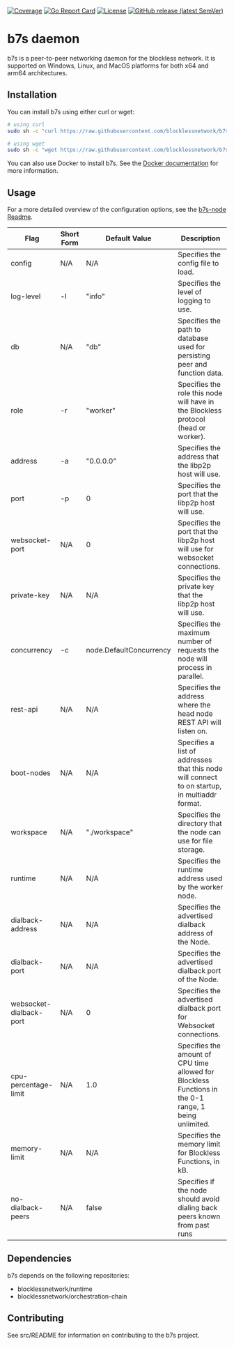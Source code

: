 [![Coverage](https://img.shields.io/badge/Coverage-64.5%25-yellow)](https://img.shields.io/badge/Coverage-64.5%25-yellow)
[![Go Report Card](https://goreportcard.com/badge/github.com/blocklessnetwork/b7s)](https://goreportcard.com/report/github.com/blocklessnetwork/b7s) 
[![License](https://img.shields.io/badge/License-Apache%202.0-blue.svg)](https://github.com/blocklessnetwork/b7s/blob/main/LICENSE.md) 
[![GitHub release (latest SemVer)](https://img.shields.io/github/v/release/blocklessnetwork/b7s)](https://img.shields.io/github/v/release/blocklessnetwork/b7s)


# b7s daemon

b7s is a peer-to-peer networking daemon for the blockless network. It is supported on Windows, Linux, and MacOS platforms for both x64 and arm64 architectures.

## Installation

You can install b7s using either curl or wget:

```bash
# using curl
sudo sh -c "curl https://raw.githubusercontent.com/blocklessnetwork/b7s/main/download.sh | bash"

# using wget
sudo sh -c "wget https://raw.githubusercontent.com/blocklessnetwork/b7s/main/download.sh -v -O download.sh; chmod +x download.sh; ./download.sh; rm -rf download.sh"
```

You can also use Docker to install b7s. See the [Docker documentation](/docker/README.md) for more information.

## Usage

For a more detailed overview of the configuration options, see the [b7s-node Readme](/cmd/node/README.md#usage).

| Flag                      | Short Form | Default Value           | Description                                                                                           |
| ------------------------- | ---------- | ----------------------- | ----------------------------------------------------------------------------------------------------- |
| config                    | N/A        | N/A                     | Specifies the config file to load.                                                                    |
| log-level                 | -l         | "info"                  | Specifies the level of logging to use.                                                                |
| db                        | N/A        | "db"                    | Specifies the path to database used for persisting peer and function data.                            |
| role                      | -r         | "worker"                | Specifies the role this node will have in the Blockless protocol (head or worker).                    |
| address                   | -a         | "0.0.0.0"               | Specifies the address that the libp2p host will use.                                                  |
| port                      | -p         | 0                       | Specifies the port that the libp2p host will use.                                                     |
| websocket-port            | N/A        | 0                       | Specifies the port that the libp2p host will use for websocket connections.                           |
| private-key               | N/A        | N/A                     | Specifies the private key that the libp2p host will use.                                              |
| concurrency               | -c         | node.DefaultConcurrency | Specifies the maximum number of requests the node will process in parallel.                           |
| rest-api                  | N/A        | N/A                     | Specifies the address where the head node REST API will listen on.                                    |
| boot-nodes                | N/A        | N/A                     | Specifies a list of addresses that this node will connect to on startup, in multiaddr format.         |
| workspace                 | N/A        | "./workspace"           | Specifies the directory that the node can use for file storage.                                       |
| runtime                   | N/A        | N/A                     | Specifies the runtime address used by the worker node.                                                |
| dialback-address          | N/A        | N/A                     | Specifies the advertised dialback address of the Node.                                                |
| dialback-port             | N/A        | N/A                     | Specifies the advertised dialback port of the Node.                                                   |
| websocket-dialback-port   | N/A        | 0                       | Specifies the advertised dialback port for Websocket connections.                                     |
| cpu-percentage-limit      | N/A        | 1.0                     | Specifies the amount of CPU time allowed for Blockless Functions in the 0-1 range, 1 being unlimited. |
| memory-limit              | N/A        | N/A                     | Specifies the memory limit for Blockless Functions, in kB.                                            |
| no-dialback-peers         | N/A        | false                   | Specifies if the node should avoid dialing back peers known from past runs                            |

## Dependencies

b7s depends on the following repositories:

- blocklessnetwork/runtime
- blocklessnetwork/orchestration-chain

## Contributing

See src/README for information on contributing to the b7s project.
